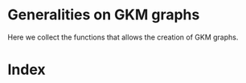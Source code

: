 # Generalities on GKM graphs

Here we collect the functions that allows the creation of GKM graphs.

# Index

```@index
```